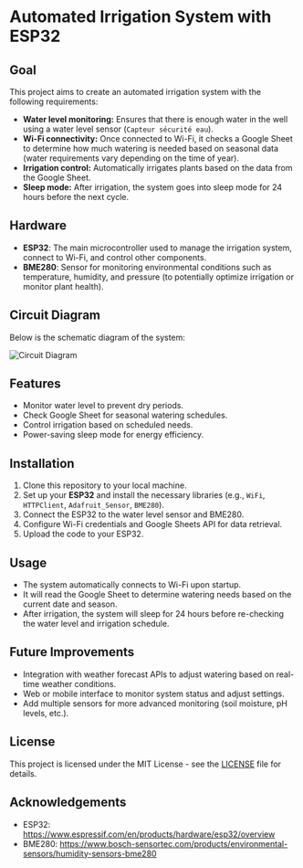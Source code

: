 # Automated Irrigation System with ESP32

## Goal
This project aims to create an automated irrigation system with the following requirements:

- **Water level monitoring:** Ensures that there is enough water in the well using a water level sensor (`Capteur sécurité eau`).
- **Wi-Fi connectivity:** Once connected to Wi-Fi, it checks a Google Sheet to determine how much watering is needed based on seasonal data (water requirements vary depending on the time of year).
- **Irrigation control:** Automatically irrigates plants based on the data from the Google Sheet.
- **Sleep mode:** After irrigation, the system goes into sleep mode for 24 hours before the next cycle.

## Hardware
- **ESP32**: The main microcontroller used to manage the irrigation system, connect to Wi-Fi, and control other components.
- **BME280**: Sensor for monitoring environmental conditions such as temperature, humidity, and pressure (to potentially optimize irrigation or monitor plant health).

## Circuit Diagram
Below is the schematic diagram of the system:

![Circuit Diagram](lib/image.png)

## Features
- Monitor water level to prevent dry periods.
- Check Google Sheet for seasonal watering schedules.
- Control irrigation based on scheduled needs.
- Power-saving sleep mode for energy efficiency.

## Installation
1. Clone this repository to your local machine.
2. Set up your **ESP32** and install the necessary libraries (e.g., `WiFi`, `HTTPClient`, `Adafruit_Sensor`, `BME280`).
3. Connect the ESP32 to the water level sensor and BME280.
4. Configure Wi-Fi credentials and Google Sheets API for data retrieval.
5. Upload the code to your ESP32.

## Usage
- The system automatically connects to Wi-Fi upon startup.
- It will read the Google Sheet to determine watering needs based on the current date and season.
- After irrigation, the system will sleep for 24 hours before re-checking the water level and irrigation schedule.

## Future Improvements
- Integration with weather forecast APIs to adjust watering based on real-time weather conditions.
- Web or mobile interface to monitor system status and adjust settings.
- Add multiple sensors for more advanced monitoring (soil moisture, pH levels, etc.).

## License
This project is licensed under the MIT License - see the [LICENSE](LICENSE) file for details.

## Acknowledgements
- ESP32: https://www.espressif.com/en/products/hardware/esp32/overview
- BME280: https://www.bosch-sensortec.com/products/environmental-sensors/humidity-sensors-bme280
